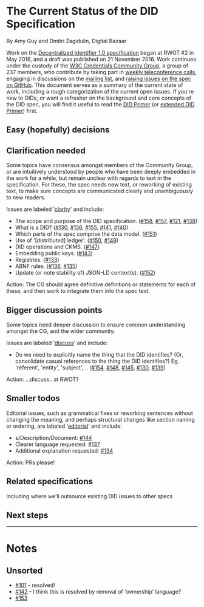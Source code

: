 # The Current Status of the DID Specification

By Amy Guy and Dmitri Zagidulin, Digital Bazaar

Work on the [Decentralized Identifier 1.0 specification](https://w3c-ccg.github.io/did-spec/) began at RWOT \#2 in May 2016, and a draft was published on 21 November 2016. Work continues under the custody of the [W3C Credentials Community Group](https://www.w3.org/community/credentials/), a group of 237 members, who contribute by taking part in [weekly teleconference calls](https://w3c-ccg.github.io/meetings/), engaging in discussions on the [mailing list](https://lists.w3.org/Archives/Public/public-credentials/), and [raising issues on the spec on GitHub](https://github.com/w3c-ccg/did-spec/issues/). This document serves as a summary of the current state of work, including a rough categorization of the current open issues. If you're new to DIDs, or want a refresher on the background and core concepts of the DID spec, you will find it useful to read the [DID Primer](did-primer.md) (or [extended DID Primer](did-primer-extended.md)) first.

## Easy (hopefully) decisions

## Clarification needed

Some topics have consensus amongst members of the Community Group, or are intuitively understood by people who have been deeply embedded in the work for a while, but remain unclear with regards to text in the specification. For these, the spec needs new text, or reworking of existing text, to make sure concepts are communicated clearly and unambiguously to new readers.

Issues are labeled '[clarity]()' and include:

* The scope and purpose of the DID specification. ([#158](https://github.com/w3c-ccg/did-spec/issues/158), [#157](https://github.com/w3c-ccg/did-spec/issues/157), [#121](https://github.com/w3c-ccg/did-spec/issues/121), [#138](https://github.com/w3c-ccg/did-spec/issues/138))
* What is a DID? ([#130](https://github.com/w3c-ccg/did-spec/issues/130), [#156](https://github.com/w3c-ccg/did-spec/issues/156), [#155](https://github.com/w3c-ccg/did-spec/issues/155), [#141](https://github.com/w3c-ccg/did-spec/issues/141), [#140](https://github.com/w3c-ccg/did-spec/issues/140))
* Which parts of the spec comprise the data model. ([#151](https://github.com/w3c-ccg/did-spec/issues/151))
* Use of '[distributed] ledger'. ([#150](https://github.com/w3c-ccg/did-spec/issues/150), [#149](https://github.com/w3c-ccg/did-spec/issues/149))
* DID operations and CKMS. ([#147](https://github.com/w3c-ccg/did-spec/issues/147))
* Embedding public keys. ([#143](https://github.com/w3c-ccg/did-spec/issues/143))
* Registries. ([#133](https://github.com/w3c-ccg/did-spec/issues/133))
* ABNF rules. ([#136](https://github.com/w3c-ccg/did-spec/issues/136), [#135](https://github.com/w3c-ccg/did-spec/issues/135))
* Update (or note stability of) JSON-LD context(s). ([#152](https://github.com/w3c-ccg/did-spec/issues/152))

Action: The CG should agree definitive definitions or statements for each of these, and then work to integrate them into the spec text.

## Bigger discussion points

Some topics need deeper discussion to ensure common understanding amongst the CG, and the wider community.

Issues are labeled '[discuss]()' and include:

* Do we need to explicitly name the thing that the DID identifies? (Or, consolidate casual references to the thing the DID identifies?) Eg. 'referent', 'entity', 'subject', .. ([#154](https://github.com/w3c-ccg/did-spec/issues/154), [#148](https://github.com/w3c-ccg/did-spec/issues/148), [#145](https://github.com/w3c-ccg/did-spec/issues/145), [#130](https://github.com/w3c-ccg/did-spec/issues/130), [#139](https://github.com/w3c-ccg/did-spec/issues/139))

Action: ...discuss.. at RWOT?

## Smaller todos

Editorial issues, such as grammatical fixes or reworking sentences without changing the meaning, and perhaps structural changes like section naming or ordering, are labeled '[editorial]()' and include:

* s/Description/Document: [#144](https://github.com/w3c-ccg/did-spec/issues/144)
* Clearer language requested: [#137](https://github.com/w3c-ccg/did-spec/issues/137)
* Additional explanation requested: [#134](https://github.com/w3c-ccg/did-spec/issues/134)

Action: PRs please!

## Related specifications

Including where we'll outsource existing DID issues to other specs

## Next steps

------------------

# Notes

## Unsorted

* [#101](https://github.com/w3c-ccg/did-spec/issues/101) - resolved! 
* [#142](https://github.com/w3c-ccg/did-spec/issues/142) - I think this is resolved by removal of 'ownership' language?
* [#153](https://github.com/w3c-ccg/did-spec/issues/153)
